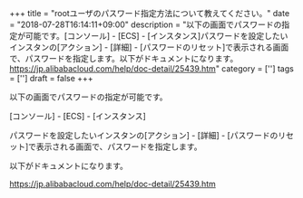 +++
title = "rootユーザのパスワード指定方法について教えてください。"
date = "2018-07-28T16:14:11+09:00"
description = "以下の画面でパスワードの指定が可能です。[コンソール] - [ECS] - [インスタンス]パスワードを設定したいインスタンの[アクション] - [詳細] - [パスワードのリセット]で表示される画面で、パスワードを指定します。以下がドキュメントになります。https://jp.alibabacloud.com/help/doc-detail/25439.htm"
category = ['']
tags = ['']
draft = false
+++

以下の画面でパスワードの指定が可能です。

[コンソール] - [ECS] - [インスタンス]

パスワードを設定したいインスタンの[アクション] - [詳細] - [パスワードのリセット]で表示される画面で、パスワードを指定します。

以下がドキュメントになります。

https://jp.alibabacloud.com/help/doc-detail/25439.htm
